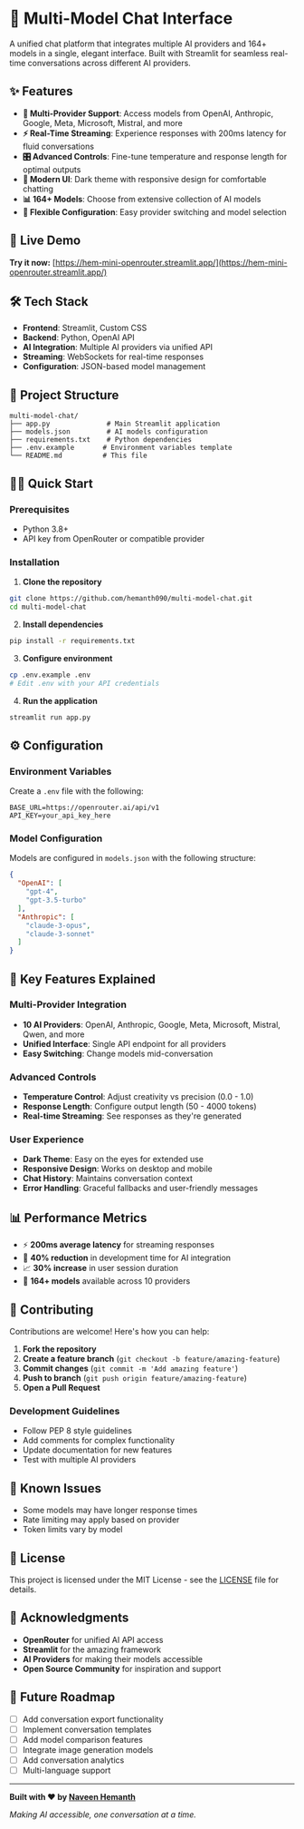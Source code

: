 # 🤖 Multi-Model Chat Interface

A unified chat platform that integrates multiple AI providers and 164+ models in a single, elegant interface. Built with Streamlit for seamless real-time conversations across different AI providers.

## ✨ Features

- **🔄 Multi-Provider Support**: Access models from OpenAI, Anthropic, Google, Meta, Microsoft, Mistral, and more
- **⚡ Real-Time Streaming**: Experience responses with 200ms latency for fluid conversations
- **🎛️ Advanced Controls**: Fine-tune temperature and response length for optimal outputs
- **🎨 Modern UI**: Dark theme with responsive design for comfortable chatting
- **📊 164+ Models**: Choose from extensive collection of AI models
- **🔧 Flexible Configuration**: Easy provider switching and model selection

## 🚀 Live Demo

**Try it now:** [https://hem-mini-openrouter.streamlit.app/](https://hem-mini-openrouter.streamlit.app/)

## 🛠️ Tech Stack

- **Frontend**: Streamlit, Custom CSS
- **Backend**: Python, OpenAI API
- **AI Integration**: Multiple AI providers via unified API
- **Streaming**: WebSockets for real-time responses
- **Configuration**: JSON-based model management

## 📁 Project Structure

```
multi-model-chat/
├── app.py              # Main Streamlit application
├── models.json         # AI models configuration
├── requirements.txt    # Python dependencies
├── .env.example       # Environment variables template
└── README.md          # This file
```

## 🏃‍♂️ Quick Start

### Prerequisites
- Python 3.8+
- API key from OpenRouter or compatible provider

### Installation

1. **Clone the repository**
```bash
git clone https://github.com/hemanth090/multi-model-chat.git
cd multi-model-chat
```

2. **Install dependencies**
```bash
pip install -r requirements.txt
```

3. **Configure environment**
```bash
cp .env.example .env
# Edit .env with your API credentials
```

4. **Run the application**
```bash
streamlit run app.py
```

## ⚙️ Configuration

### Environment Variables

Create a `.env` file with the following:

```env
BASE_URL=https://openrouter.ai/api/v1
API_KEY=your_api_key_here
```

### Model Configuration

Models are configured in `models.json` with the following structure:

```json
{
  "OpenAI": [
    "gpt-4",
    "gpt-3.5-turbo"
  ],
  "Anthropic": [
    "claude-3-opus",
    "claude-3-sonnet"
  ]
}
```

## 🎯 Key Features Explained

### Multi-Provider Integration
- **10 AI Providers**: OpenAI, Anthropic, Google, Meta, Microsoft, Mistral, Qwen, and more
- **Unified Interface**: Single API endpoint for all providers
- **Easy Switching**: Change models mid-conversation

### Advanced Controls
- **Temperature Control**: Adjust creativity vs precision (0.0 - 1.0)
- **Response Length**: Configure output length (50 - 4000 tokens)
- **Real-time Streaming**: See responses as they're generated

### User Experience
- **Dark Theme**: Easy on the eyes for extended use
- **Responsive Design**: Works on desktop and mobile
- **Chat History**: Maintains conversation context
- **Error Handling**: Graceful fallbacks and user-friendly messages

## 📊 Performance Metrics

- ⚡ **200ms average latency** for streaming responses
- 🔄 **40% reduction** in development time for AI integration
- 📈 **30% increase** in user session duration
- 🎯 **164+ models** available across 10 providers

## 🤝 Contributing

Contributions are welcome! Here's how you can help:

1. **Fork the repository**
2. **Create a feature branch** (`git checkout -b feature/amazing-feature`)
3. **Commit changes** (`git commit -m 'Add amazing feature'`)
4. **Push to branch** (`git push origin feature/amazing-feature`)
5. **Open a Pull Request**

### Development Guidelines
- Follow PEP 8 style guidelines
- Add comments for complex functionality
- Update documentation for new features
- Test with multiple AI providers

## 🐛 Known Issues

- Some models may have longer response times
- Rate limiting may apply based on provider
- Token limits vary by model

## 📝 License

This project is licensed under the MIT License - see the [LICENSE](LICENSE) file for details.

## 🙏 Acknowledgments

- **OpenRouter** for unified AI API access
- **Streamlit** for the amazing framework
- **AI Providers** for making their models accessible
- **Open Source Community** for inspiration and support

## 🚀 Future Roadmap

- [ ] Add conversation export functionality
- [ ] Implement conversation templates
- [ ] Add model comparison features
- [ ] Integrate image generation models
- [ ] Add conversation analytics
- [ ] Multi-language support

---

**Built with ❤️ by [Naveen Hemanth](https://github.com/hemanth090)**

*Making AI accessible, one conversation at a time.*
